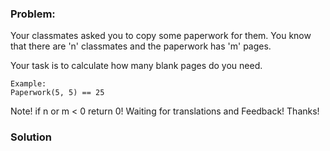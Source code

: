 ### Problem:
<p>Your classmates asked you to copy some paperwork for them. You know that there are &apos;n&apos; classmates and the paperwork has &apos;m&apos; pages.</p>
<p>Your task is to calculate how many blank pages do you need.</p>
<pre><code class="language-csharp">Example:
Paperwork(<span class="hljs-number">5</span>, <span class="hljs-number">5</span>) == <span class="hljs-number">25</span></code></pre>
<pre style="display: none;"><code class="language-python">Example:
paperwork(<span class="hljs-number">5</span>, <span class="hljs-number">5</span>) == <span class="hljs-number">25</span></code></pre>
<pre style="display: none;"><code class="language-javascript">Example:
paperwork(<span class="hljs-number">5</span>, <span class="hljs-number">5</span>) == <span class="hljs-number">25</span></code></pre>
<pre style="display: none;"><code class="language-ruby"><span class="hljs-symbol">Example:</span>
paperwork(<span class="hljs-number">5</span>, <span class="hljs-number">5</span>) == <span class="hljs-number">25</span></code></pre>
<p>Note! if n or m &lt; 0 return 0!
Waiting for translations and Feedback! Thanks!</p>

### Solution